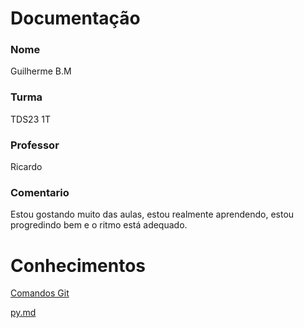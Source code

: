 # Documentação

### Nome
Guilherme B.M

### Turma 
TDS23 1T

### Professor
Ricardo

### Comentario
Estou gostando muito das aulas, estou realmente aprendendo, estou progredindo bem e o ritmo está adequado.

# Conhecimentos
[Comandos Git](ComandosGit.md)

[py.md](py.md)
